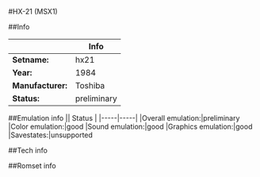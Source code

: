 #HX-21 (MSX1)

##Info

||Info|
|-----|-----|
|**Setname:**|hx21
|**Year:**|1984
|**Manufacturer:**|Toshiba
|**Status:**|preliminary

##Emulation info
|| Status |
|-----|-----|
|Overall emulation:|preliminary
|Color emulation:|good
|Sound emulation:|good
|Graphics emulation:|good
|Savestates:|unsupported

##Tech info

##Romset info

<!--- START OF EDITED COMMENT DO NOT TOUCH TEXT ABOVE-->
